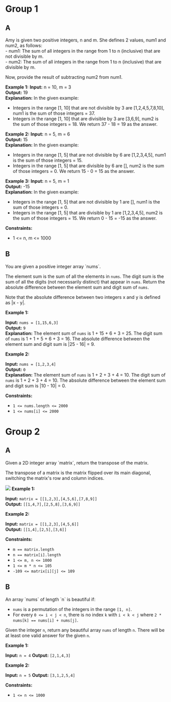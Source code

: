 <h1>Group 1</h1>

<h2>A</h2>
Amy is given two positive integers, n and m. She defines 2 values, num1 and num2, as follows:</br>
- num1: The sum of all integers in the range from 1 to n (inclusive) that are not divisible by m.</br>
- num2: The sum of all integers in the range from 1 to n (inclusive) that are divisible by m.

Now, provide the result of subtracting num2 from num1.

**Example 1:**
**Input:** n = 10, m = 3<br>
**Output:** 19<br>
**Explanation:**
In the given example:
- Integers in the range [1, 10] that are not divisible by 3 are [1,2,4,5,7,8,10], num1 is the sum of those integers = 37.
- Integers in the range [1, 10] that are divisible by 3 are [3,6,9], num2 is the sum of those integers = 18.
We return 37 - 18 = 19 as the answer.

**Example 2:**
**Input:** n = 5, m = 6<br>
**Output:** 15<br>
**Explanation:**
In the given example:
- Integers in the range [1, 5] that are not divisible by 6 are [1,2,3,4,5], num1 is the sum of those integers = 15.
- Integers in the range [1, 5] that are divisible by 6 are [], num2 is the sum of those integers = 0.
We return 15 - 0 = 15 as the answer.

**Example 3:**
**Input:** n = 5, m = 1<br>
**Output:** -15<br>
**Explanation:**
In the given example:
- Integers in the range [1, 5] that are not divisible by 1 are [], num1 is the sum of those integers = 0.
- Integers in the range [1, 5] that are divisible by 1 are [1,2,3,4,5], num2 is the sum of those integers = 15.
We return 0 - 15 = -15 as the answer.

**Constraints:**
-  1 <= n, m <= 1000

<h2>B</h2>
You are given a positive integer array `nums`.

The element sum is the sum of all the elements in `nums`.
The digit sum is the sum of all the digits (not necessarily distinct) that appear in `nums`.
Return the absolute difference between the element sum and digit sum of `nums`.

Note that the absolute difference between two integers x and y is defined as |x - y|.

**Example 1:**

**Input:** `nums = [1,15,6,3]`<br>
**Output:** `9`<br>
**Explanation:**
The element sum of `nums` is 1 + 15 + 6 + 3 = 25.
The digit sum of `nums` is 1 + 1 + 5 + 6 + 3 = 16.
The absolute difference between the element sum and digit sum is |25 - 16| = 9.

**Example 2:**

**Input:** `nums = [1,2,3,4]`<br>
**Output:** `0`<br>
**Explanation:**
The element sum of `nums` is 1 + 2 + 3 + 4 = 10.
The digit sum of `nums` is 1 + 2 + 3 + 4 = 10.
The absolute difference between the element sum and digit sum is |10 - 10| = 0.

**Constraints:**
- `1 <= nums.length <= 2000`
- `1 <= nums[i] <= 2000`

<h1>Group 2</h1>
<h2>A</h2>
Given a 2D integer array `matrix`, return the transpose of the matrix.

The transpose of a matrix is the matrix flipped over its main diagonal, switching the matrix's row and column indices.

![](image.png)
**Example 1:**

**Input:** `matrix = [[1,2,3],[4,5,6],[7,8,9]]`<br>
**Output:** `[[1,4,7],[2,5,8],[3,6,9]]`<br>

**Example 2:**

**Input:** `matrix = [[1,2,3],[4,5,6]]`<br>
**Output:** `[[1,4],[2,5],[3,6]]`<br>

**Constraints:**
- `m == matrix.length`
- `n == matrix[i].length`
- `1 <= m, n <= 1000`
- `1 <= m * n <= 105`
- `-109 <= matrix[i][j] <= 109`

<h2>B</h2>
An array `nums` of length `n` is beautiful if:

- `nums` is a permutation of the integers in the range `[1, n]`.
- For every `0 <= i < j < n`, there is no index `k` with `i < k < j` where `2 * nums[k] == nums[i] + nums[j]`.

Given the integer `n`, return any beautiful array `nums` of length `n`. There will be at least one valid answer for the given `n`.

**Example 1:**

**Input:** `n = 4`
**Output:** `[2,1,4,3]`

**Example 2:**

**Input:** `n = 5`
**Output:** `[3,1,2,5,4]`

**Constraints:**

- `1 <= n <= 1000`
